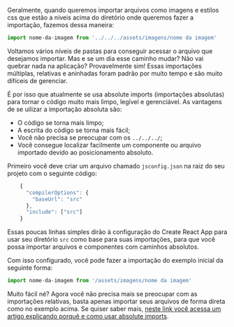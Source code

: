Geralmente, quando queremos importar arquivos como imagens e estilos css que estão a níveis acima do diretório onde queremos fazer a importação, fazemos dessa maneira:

```javascript
import nome-da-imagem from '../../../assets/imagens/nome da imagem'
```

Voltamos vários níveis de pastas para conseguir acessar o arquivo que desejamos importar. Mas e se um dia esse caminho mudar? Não vai quebrar nada na aplicação? Provavelmente sim! Essas importações múltiplas, relativas e aninhadas foram padrão por muito tempo e são muito difíceis de gerenciar.

É por isso que atualmente se usa absolute imports (importações absolutas) para tornar o código muito mais limpo, legível e gerenciável. As vantagens de se uilizar a importação absoluta são:

*   O código se torna mais limpo;
*   A escrita do código se torna mais fácil;
*   Você não precisa se preocupar com os `../../../`;
*   Você consegue localizar facilmente um componente ou arquivo importado devido ao posicionamento absoluto.

Primeiro você deve criar um arquivo chamado `jsconfig.json` na raiz do seu projeto com o seguinte código:

```javascript
    {
      "compilerOptions": {
        "baseUrl": "src"
      },
      "include": ["src"]
    }
```

Essas poucas linhas simples dirão à configuração do Create React App para usar seu diretório `src` como base para suas importações, para que você possa importar arquivos e componentes com caminhos absolutos.

Com isso configurado, você pode fazer a importação do exemplo inicial da seguinte forma:

```javascript
import nome-da-imagem from '/assets/imagens/nome da imagem'
```

Muito fácil né? Agora você não precisa mais se preocupar com as importações relativas, basta apenas importar seus arquivos de forma direta como no exemplo acima. Se quiser saber mais, [neste link você acessa um artigo explicando porquê e como usar absolute imports](https://javascript.plainenglish.io/why-and-how-to-use-absolute-imports-in-react-d5b52f24d53c).